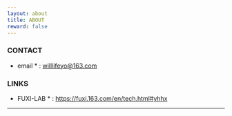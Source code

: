 ```yaml
---
layout: about
title: ABOUT
reward: false
---
```


### CONTACT

* email * : willlifeyo@163.com

### LINKS

* FUXI-LAB * : https://fuxi.163.com/en/tech.html#yhhx

---